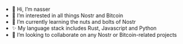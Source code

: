 - 👋 Hi, I’m nasser
- 👀 I’m interested in all things Nostr and Bitcoin
- 🌱 I’m currently learning the nuts and bolts of Nostr 
- ✨ My language stack includes Rust, Javascript and Python
- 💞️ I’m looking to collaborate on any Nostr or Bitcoin-related projects
<!--- 📫 Find out more about me [here](https://nassersaazi.github.io/portfolio)

<!---
nassersaazi/nassersaazi is a ✨ special ✨ repository because its `README.md` (this file) appears on your GitHub profile.
You can click the Preview link to take a look at your changes.
--->
